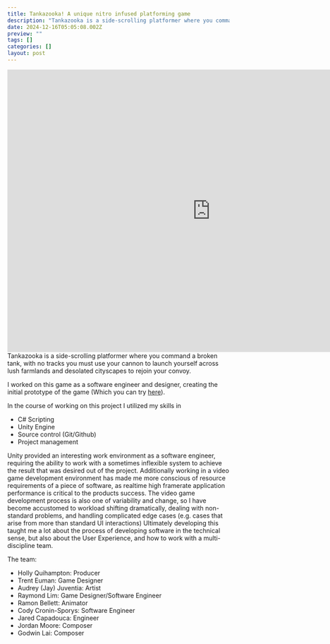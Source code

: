 ```yaml
---
title: Tankazooka! A unique nitro infused platforming game
description: "Tankazooka is a side-scrolling platformer where you command a broken tank, with no tracks you must use your cannon to launch yourself to rejoin your convoy. "
date: 2024-12-16T05:05:08.002Z
preview: ""
tags: []
categories: []
layout: post
---
```

<iframe frameborder="0" src="https://itch.io/embed-upload/12270989?color=333333" allowfullscreen="" width="920" height="640"><a href="https://jonnyas93.itch.io/tankazooka">Play Tankazooka on itch.io</a></iframe>
<body>
Tankazooka is a side-scrolling platformer where you command a broken tank, with no tracks you must use your cannon to launch yourself across lush farmlands and desolated cityscapes to rejoin your convoy. 

I worked on this game as a software engineer and designer, creating the initial prototype of the game (Which you can try <a href="">here</a>).

In the course of working on this project I utilized my skills in
<ul>
  <li>C# Scripting</li>
  <li>Unity Engine</li>
  <li>Source control (Git/Github)</li>
  <li>Project management</li>
</ul>

Unity provided an interesting work environment as a software engineer, requiring the ability to work with a sometimes inflexible system to achieve the result that was desired out of the project. 
Additionally working in a video game development environment has made me more conscious of resource requirements of a piece of software, as realtime high framerate application performance is critical to the products success. 
The video game development process is also one of variability and change, so I have become accustomed to workload shifting dramatically, dealing with non-standard problems, and handling complicated edge cases (e.g. cases that arise from more than standard UI interactions)
Ultimately developing this taught me a lot about the process of developing software in the technical sense, but also about the User Experience, and how to work with a multi-discipline team.

The team:
<ul>
  <li>Holly Quihampton: Producer</li>
  <li>Trent Euman: Game Designer</li>
  <li>Audrey (Jay) Juventia: Artist</li>
  <li>Raymond Lim: Game Designer/Software Engineer</li>
  <li>Ramon Bellett: Animator</li>
  <li>Cody Cronin-Sporys: Software Engineer</li>
  <li>Jared Capadouca: Engineer</li>
  <li>Jordan Moore: Composer</li>
  <li>Godwin Lai: Composer</li>
</ul>
</body>
